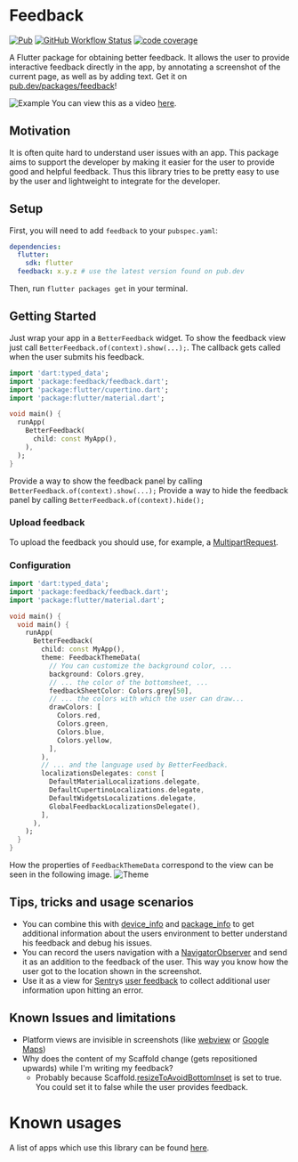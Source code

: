 # Feedback

[![Pub](https://img.shields.io/pub/v/feedback.svg)](https://pub.dartlang.org/packages/feedback)
[![GitHub Workflow Status](https://github.com/ueman/feedback/workflows/flutter/badge.svg?branch=master)](https://github.com/ueman/feedback/actions?query=workflow%3Aflutter)
[![code coverage](https://codecov.io/gh/ueman/feedback/branch/master/graph/badge.svg)](https://codecov.io/gh/ueman/feedback)

A Flutter package for obtaining better feedback. It allows the user to provide interactive feedback 
directly in the app, by annotating a screenshot of the current page, as well as by adding text.
Get it on [pub.dev/packages/feedback](https://pub.dev/packages/feedback)!

![Example](img/example_0.1.0-beta.gif "Example")
You can view this as a video [here](img/movie.mp4).

## Motivation

It is often quite hard to understand user issues with an app.
This package aims to support the developer by making it easier for the user 
to provide good and helpful feedback. 
Thus this library tries to be pretty easy to use by the user and 
lightweight to integrate for the developer.

## Setup

First, you will need to add `feedback` to your `pubspec.yaml`:

```yaml
dependencies:
  flutter:
    sdk: flutter
  feedback: x.y.z # use the latest version found on pub.dev
```

Then, run `flutter packages get` in your terminal.

## Getting Started

Just wrap your app in a `BetterFeedback` widget.
To show the feedback view just call `BetterFeedback.of(context).show(...);`.
The callback gets called when the user submits his feedback. 

```dart
import 'dart:typed_data';
import 'package:feedback/feedback.dart';
import 'package:flutter/cupertino.dart';
import 'package:flutter/material.dart';

void main() {
  runApp(
    BetterFeedback(
      child: const MyApp(),
    ),
  );
}
```

Provide a way to show the feedback panel by calling `BetterFeedback.of(context).show(...);`
Provide a way to hide the feedback panel by calling  `BetterFeedback.of(context).hide();` 

### Upload feedback

To upload the feedback you should use, for example, a [MultipartRequest](https://pub.dev/documentation/http/latest/http/MultipartRequest-class.html).

### Configuration

```dart
import 'dart:typed_data';
import 'package:feedback/feedback.dart';
import 'package:flutter/material.dart';

void main() {
  void main() {
    runApp(
      BetterFeedback(
        child: const MyApp(),
        theme: FeedbackThemeData(
          // You can customize the background color, ...
          background: Colors.grey,
          // ... the color of the bottomsheet, ...
          feedbackSheetColor: Colors.grey[50],
          // ... the colors with which the user can draw...
          drawColors: [
            Colors.red,
            Colors.green,
            Colors.blue,
            Colors.yellow,
          ],
        ),
        // ... and the language used by BetterFeedback.
        localizationsDelegates: const [
          DefaultMaterialLocalizations.delegate,
          DefaultCupertinoLocalizations.delegate,
          DefaultWidgetsLocalizations.delegate,
          GlobalFeedbackLocalizationsDelegate(),
        ],
      ),
    );
  }
}
```
How the properties of `FeedbackThemeData` correspond to the view can be seen in the following image. 
![Theme](img/theme_description.png "Theme")

## Tips, tricks and usage scenarios

- You can combine this with [device_info](https://pub.dev/packages/device_info)
and [package_info](https://pub.dev/packages/package_info) to 
get additional information about the users environment to better understand
his feedback and debug his issues. 
- You can record the users navigation with a [NavigatorObserver](https://api.flutter.dev/flutter/widgets/NavigatorObserver-class.html) and send it as an addition to the 
feedback of the user. This way you know how the user got to the location shown
in the screenshot.
- Use it as a view for [Sentry](https://sentry.io/)s [user feedback](https://docs.sentry.io/enriching-error-data/user-feedback/?platform=browser) to collect additional user 
information upon hitting an error.

## Known Issues and limitations

- Platform views are invisible in screenshots (like [webview](https://pub.dev/packages/webview_flutter) or [Google Maps](https://pub.dev/packages/google_maps_flutter))
- Why does the content of my Scaffold change (gets repositioned upwards) while I'm
    writing my feedback?
    - Probably because Scaffold.[resizeToAvoidBottomInset](https://api.flutter.dev/flutter/material/Scaffold/resizeToAvoidBottomInset.html) 
      is set to true. You could set it to false while the user provides feedback.

# Known usages

A list of apps which use this library can be found [here](usages.md).
